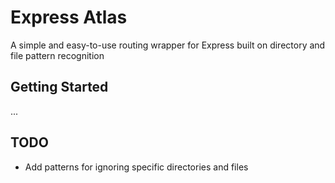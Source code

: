 # Express Atlas

A simple and easy-to-use routing wrapper for Express built on directory and file pattern recognition

## Getting Started
...

## TODO
* Add patterns for ignoring specific directories and files
